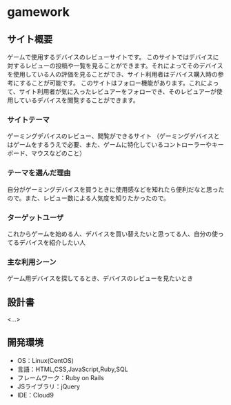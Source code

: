 # gamework

## サイト概要
ゲームで使用するデバイスのレビューサイトです。
このサイトではデバイスに対するレビューの投稿や一覧を見ることができます。それによってそのデバイスを使用している人の評価を見ることができ、サイト利用者はデバイス購入時の参考にすることが可能です。
このサイトはフォロー機能があります。これによって、サイト利用者が気に入ったレビュアーをフォローでき、そのレビュアーが使用しているデバイスを閲覧することができます。
### サイトテーマ
ゲーミングデバイスのレビュー、閲覧ができるサイト
（ゲーミングデバイスとはゲームをするうえで必要、また、ゲームに特化しているコントローラーやキーボード、マウスなどのこと）
### テーマを選んだ理由
自分がゲーミングデバイスを買うときに使用感などを知れたら便利だなと思ったので。また、レビュー数による人気度を知りたかったので。

### ターゲットユーザ
これからゲームを始める人、デバイスを買い替えたいと思ってる人、自分の使ってるデバイスを紹介したい人

### 主な利用シーン
ゲーム用デバイスを探してるとき、デバイスのレビューを見たいとき

## 設計書
<...>

## 開発環境
- OS：Linux(CentOS)
- 言語：HTML,CSS,JavaScript,Ruby,SQL
- フレームワーク：Ruby on Rails
- JSライブラリ：jQuery
- IDE：Cloud9

